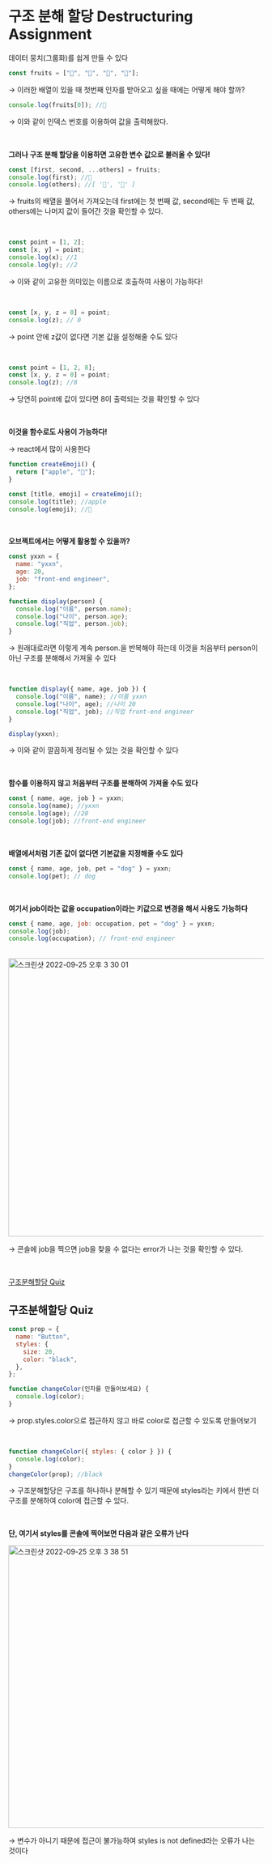 # 구조 분해 할당 Destructuring Assignment

데이터 뭉치(그룹화)를 쉽게 만들 수 있다

```jsx
const fruits = ["🍏", "🥝", "🍓", "🍌"];
```

→ 이러한 배열이 있을 때 첫번째 인자를 받아오고 싶을 때에는 어떻게 해야 할까?
<br />

```jsx
console.log(fruits[0]); //🍏
```

→ 이와 같이 인덱스 번호를 이용하여 값을 출력해왔다.

<br />

**그러나 구조 분해 할당을 이용하면 고유한 변수 값으로 불러올 수 있다!**

```jsx
const [first, second, ...others] = fruits;
console.log(first); //🍏
console.log(others); //[ '🍓', '🍌' ]
```

→ fruits의 배열을 풀어서 가져오는데 first에는 첫 번째 값, second에는 두 번째 값, others에는 나머지 값이 들어간 것을 확인할 수 있다.

<br />

```jsx
const point = [1, 2];
const [x, y] = point;
console.log(x); //1
console.log(y); //2
```

→ 이와 같이 고유한 의미있는 이름으로 호출하여 사용이 가능하다!

<br />

```jsx
const [x, y, z = 0] = point;
console.log(z); // 0
```

→ point 안에 z값이 없다면 기본 값을 설정해줄 수도 있다

<br />

```jsx
const point = [1, 2, 8];
const [x, y, z = 0] = point;
console.log(z); //8
```

→ 당연히 point에 값이 있다면 8이 출력되는 것을 확인할 수 있다

<br />

**이것을 함수로도 사용이 가능하다!**

→ react에서 많이 사용한다

```jsx
function createEmoji() {
  return ["apple", "🍎"];
}

const [title, emoji] = createEmoji();
console.log(title); //apple
console.log(emoji); //🍎
```

<br />

**오브젝트에서는 어떻게 활용할 수 있을까?**

```jsx
const yxxn = {
  name: "yxxn",
  age: 20,
  job: "front-end engineer",
};

function display(person) {
  console.log("이름", person.name);
  console.log("나이", person.age);
  console.log("직업", person.job);
}
```

→ 원래대로라면 이렇게 계속 person.을 반복해야 하는데 이것을 처음부터 person이 아닌 구조를 분해해서 가져올 수 있다

<br />

```jsx
function display({ name, age, job }) {
  console.log("이름", name); //이름 yxxn
  console.log("나이", age); //나이 20
  console.log("직업", job); //직업 front-end engineer
}

display(yxxn);
```

→ 이와 같이 깔끔하게 정리될 수 있는 것을 확인할 수 있다

<br />

**함수를 이용하지 않고 처음부터 구조를 분해하여 가져올 수도 있다**

```jsx
const { name, age, job } = yxxn;
console.log(name); //yxxn
console.log(age); //20
console.log(job); //front-end engineer
```

<br />

**배열에서처럼 기존 값이 없다면 기본값을 지정해줄 수도 있다**

```jsx
const { name, age, job, pet = "dog" } = yxxn;
console.log(pet); // dog
```

<br />

**여기서 job이라는 값을 occupation이라는 키값으로 변경을 해서 사용도 가능하다**

```jsx
const { name, age, job: occupation, pet = "dog" } = yxxn;
console.log(job);
console.log(occupation); // front-end engineer
```

<br />

<img width="550" alt="스크린샷 2022-09-25 오후 3 30 01" src="https://user-images.githubusercontent.com/50559373/192131686-f636725f-3bab-4749-b109-51a481eb8873.png">

→ 콘솔에 job을 찍으면 job을 찾을 수 없다는 error가 나는 것을 확인할 수 있다.

<br />

[구조분해할당 Quiz](https://www.notion.so/Quiz-9d6d46e8c30b4bba96b1ca2922e8a886)

## 구조분해할당 Quiz

```jsx
const prop = {
  name: "Button",
  styles: {
    size: 20,
    color: "black",
  },
};

function changeColor(인자를 만들어보세요) {
  console.log(color);
}
```

→ prop.styles.color으로 접근하지 않고 바로 color로 접근할 수 있도록 만들어보기

<br />

```jsx
function changeColor({ styles: { color } }) {
  console.log(color);
}
changeColor(prop); //black
```

→ 구조분해할당은 구조를 하나하나 분해할 수 있기 때문에 styles라는 키에서 한번 더 구조를 분해하여 color에 접근할 수 있다.

<br />

**단, 여기서 styles를 콘솔에 찍어보면 다음과 같은 오류가 난다**

<img width="559" alt="스크린샷 2022-09-25 오후 3 38 51" src="https://user-images.githubusercontent.com/50559373/192131693-03e91ab4-2337-45bc-9834-1ea45a70aced.png">

→ 변수가 아니기 때문에 접근이 불가능하여 styles is not defined라는 오류가 나는 것이다

